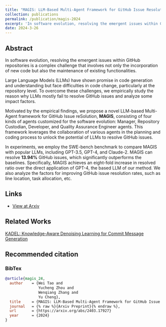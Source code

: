 ```yaml
---
title: "MAGIS: LLM-Based Multi-Agent Framework for GitHub Issue Resolution"
collection: publications
permalink: /publication/magis-2024
excerpt: 'In software evolution, resolving the emergent issues within GitHub repositories is a complex challenge that involves not only the incorporation of new code but also the maintenance of existing functionalities. Large Language Models (LLMs) have shown promise in code generation and understanding but face difficulties in code change, particularly at the repository level. To overcome these challenges, we empirically study the reason why LLMs mostly fail to resolve GitHub issues and analyze some impact factors. Motivated by the empirical findings, we propose a novel LLM-based Multi-Agent framework for GitHub Issue reSolution, MAGIS, consisting of four kinds of agents customized for the software evolution: Manager, Repository Custodian, Developer, and Quality Assurance Engineer agents. This framework leverages the collaboration of various agents in the planning and coding process to unlock the potential of LLMs to resolve GitHub issues. In experiments, we employ the SWE-bench benchmark to compare MAGIS with popular LLMs, including GPT-3.5, GPT-4, and Claude-2. MAGIS can resolve 13.94% GitHub issues, which significantly outperforms the baselines. Specifically, MAGIS achieves an eight-fold increase in resolved ratio over the direct application of GPT-4, the based LLM of our method. We also analyze the factors for improving GitHub issue resolution rates, such as line location, task allocation, etc.'
date: 2024-3-26
---
```


## Abstract

In software evolution, resolving the emergent issues within GitHub repositories is a complex challenge that involves not only the incorporation of new code but also the maintenance of existing functionalities. 

Large Language Models (LLMs) have shown promise in code generation and understanding but face difficulties in code change, particularly at the repository level. To overcome these challenges, we empirically study the reason why LLMs mostly fail to resolve GitHub issues and analyze some impact factors. 

Motivated by the empirical findings, we propose a novel LLM-based Multi-Agent framework for GitHub Issue reSolution, **MAGIS**, consisting of four kinds of agents customized for the software evolution: Manager, Repository Custodian, Developer, and Quality Assurance Engineer agents. This framework leverages the collaboration of various agents in the planning and coding process to unlock the potential of LLMs to resolve GitHub issues. 

In experiments, we employ the SWE-bench benchmark to compare MAGIS with popular LLMs, including GPT-3.5, GPT-4, and Claude-2. MAGIS can resolve **13.94%** GitHub issues, which significantly outperforms the baselines. Specifically, MAGIS achieves an eight-fold increase in resolved ratio over the direct application of GPT-4, the based LLM of our method. We also analyze the factors for improving GitHub issue resolution rates, such as line location, task allocation, etc.

## Links

- [View at Arxiv](https://arxiv.org/abs/2403.17927)

## Related Works

[KADEL: Knowledge-Aware Denoising Learning for Commit Message Generation](./tosem-2024)


## Recommended citation

### BibTex

```bibtex
@article{magis_24,
  author    = {Wei Tao and
               Yucheng Zhou and
               Wenqiang Zhang and
               Yu Cheng},
  title     = {MAGIS: LLM-Based Multi-Agent Framework for GitHub Issue Resolution},
  journal   = {% raw %}{Arxiv Preprint}{% endraw %},
  url       = {https://arxiv.org/abs/2403.17927}
  year      = {2024}
}
```

